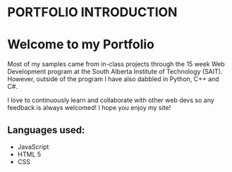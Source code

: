 # PORTFOLIO INTRODUCTION
<h1> Welcome to my Portfolio </h1>
<p> Most of my samples came from in-class projects through the 15 week Web Development program at the South
  Alberta Institute of Technology (SAIT). However, outside of the program I have also dabbled in Python,
  C++ and C#.</p>
<p>I love to continuously learn and collaborate with other web devs so any feedback is always welcomed! I hope you enjoy my
site!</p>

<h2> Languages used: </h2>
<ul>
  <li> JavaScript </li>
  <li> HTML 5 </li>
  <li> CSS </li>
</ul>
  
